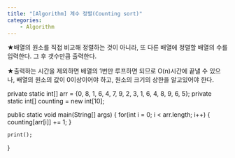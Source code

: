 ```yaml
---
title: "[Algorithm] 계수 정렬(Counting sort)"
categories:
    - Algorithm
---
```

★배열의 원소를 직접 비교해 정렬하는 것이 아니라, 또 다른 배열에 정렬할 배열의 수를 입력한다. 그 후 갯수만큼 출력한다.

★출력하는 시간을 제외하면 배열의 1번만 루프하면 되므로 O(n)시간에 끝낼 수 있으나, 배열의 원소의 값이 0이상이어야 하고, 원소의 크기의 상한을 알고있어야 한다.

private static int[] arr = {0, 8, 1, 6, 4, 7, 9, 2, 3, 1, 6, 4, 8, 9, 6, 5};
private static int[] counting = new int[10];

public static void main(String[] args) {
	for(int i = 0; i < arr.length; i++) {
		counting[arr[i]] += 1;
	}
	
	print();
}